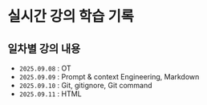 # 실시간 강의 학습 기록

## 일차별 강의 내용

- `2025.09.08` : OT
- `2025.09.09` : Prompt & context Engineering, Markdown
- `2025.09.10` : Git, gitignore, Git command
- `2025.09.11` : HTML
